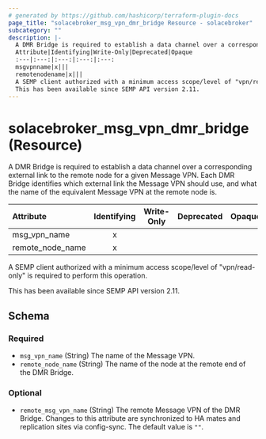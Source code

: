 ```yaml
---
# generated by https://github.com/hashicorp/terraform-plugin-docs
page_title: "solacebroker_msg_vpn_dmr_bridge Resource - solacebroker"
subcategory: ""
description: |-
  A DMR Bridge is required to establish a data channel over a corresponding external link to the remote node for a given Message VPN. Each DMR Bridge identifies which external link the Message VPN should use, and what the name of the equivalent Message VPN at the remote node is.
  Attribute|Identifying|Write-Only|Deprecated|Opaque
  :---|:---:|:---:|:---:|:---:
  msgvpnname|x|||
  remotenodename|x|||
  A SEMP client authorized with a minimum access scope/level of "vpn/read-only" is required to perform this operation.
  This has been available since SEMP API version 2.11.
---
```


# solacebroker_msg_vpn_dmr_bridge (Resource)

A DMR Bridge is required to establish a data channel over a corresponding external link to the remote node for a given Message VPN. Each DMR Bridge identifies which external link the Message VPN should use, and what the name of the equivalent Message VPN at the remote node is.


Attribute|Identifying|Write-Only|Deprecated|Opaque
:---|:---:|:---:|:---:|:---:
msg_vpn_name|x|||
remote_node_name|x|||



A SEMP client authorized with a minimum access scope/level of "vpn/read-only" is required to perform this operation.

This has been available since SEMP API version 2.11.



<!-- schema generated by tfplugindocs -->
## Schema

### Required

- `msg_vpn_name` (String) The name of the Message VPN.
- `remote_node_name` (String) The name of the node at the remote end of the DMR Bridge.

### Optional

- `remote_msg_vpn_name` (String) The remote Message VPN of the DMR Bridge. Changes to this attribute are synchronized to HA mates and replication sites via config-sync. The default value is `""`.
